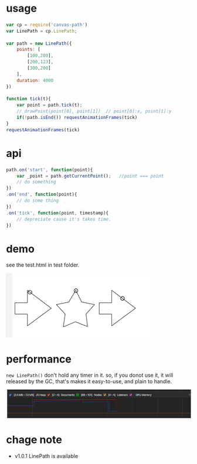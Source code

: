 # usage

```javascript
var cp = require('canvas-path')
var LinePath = cp.LinePath;

var path = new LinePath({
    points: [
        [100,200],
        [200,123],
        [300,200]
    ],
    duration: 4000
})

function tick(t){
    var point = path.tick(t);
    // drawPoint(point[0], point[1])  // point[0]:x, point[1]:y
    if(!path.isEnd()) requestAnimationFrames(tick)
}
requestAnimationFrames(tick)
```

# api
```javascript
path.on('start', function(point){
    var _point = path.getCurrentPoint();   //point === point
    // do something
})
.on('end', function(point){
    // do some thing
})
.on('tick', function(point, timestamp){
    // depreciate cause it's takes time.
})
```

# demo

see the test.html in test folder.

![](https://github.com/IAIAE/canvas-path/blob/master/images/demo.gif)

# performance

`new LinePath()` don't hold any timer in it. so, if you donot use it, it will released by the GC, that's makes it easy-to-use, and plain to handle.

![](https://github.com/IAIAE/canvas-path/blob/master/images/perf.png)

# chage note

- v1.0.1 LinePath is available



